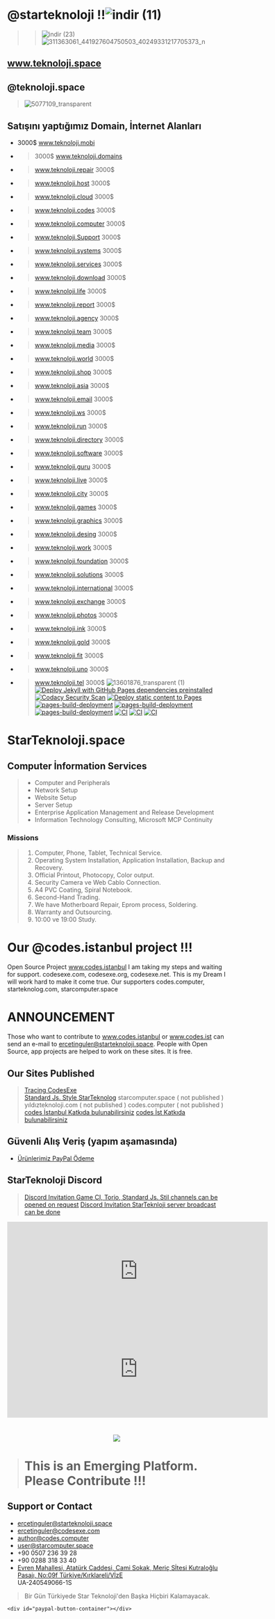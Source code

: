 # @starteknoloji  !!![indir (11)](https://user-images.githubusercontent.com/93947784/196600119-566fec5c-d710-4dcb-b5e2-7880e2d4d970.png)
>>![indir (23)](https://user-images.githubusercontent.com/93947784/196597904-0d5d30fc-6089-484a-a98a-56bdae154d05.png)![311363061_441927604750503_40249331217705373_n](https://user-images.githubusercontent.com/93947784/196638572-06d9aee1-aaac-4f76-9c90-51efaf6f3ecc.jpg) 
## www.teknoloji.space
## @teknoloji.space
>![5077109_transparent](https://user-images.githubusercontent.com/93947784/187872518-57fd90bd-6821-4e59-8dcb-6f2ecebcb906.png)
## Satışını yaptığımız Domain, İnternet Alanları
-  3000$ [ www.teknoloji.mobi ](https://www.afternic.com/forsale/teknoloji.mobi?traffic_id=GoDaddy_DLS&traffic_type=TDFS&utm_campaign=TDFS_GoDaddy_DLS&utm_medium=sn_affiliate_click&utm_source=TDFS)
- > 3000$  www.teknoloji.domains
- > www.teknoloji.repair     3000$   
- > www.teknoloji.host       3000$
- > www.teknoloji.cloud      3000$    
- > www.teknoloji.codes      3000$ 
- > www.teknoloji.computer   3000$ 
- > www.teknoloji.Support    3000$
- > www.teknoloji.systems    3000$
- > www.teknoloji.services   3000$ 
- > www.teknoloji.download   3000$
- > www.teknoloji.life       3000$  
- > www.teknoloji.report     3000$
- > www.teknoloji.agency     3000$
- > www.teknoloji.team       3000$
- > www.teknoloji.media      3000$
- > www.teknoloji.world      3000$
- > www.teknoloji.shop       3000$
- > www.teknoloji.asia       3000$
- > www.teknoloji.email      3000$
- > www.teknoloji.ws         3000$
- > www.teknoloji.run        3000$ 
- > www.teknoloji.directory  3000$
- > www.teknoloji.software   3000$ 
- > www.teknoloji.guru       3000$ 
- > www.teknoloji.live       3000$
- > www.teknoloji.city       3000$
- > www.teknoloji.games      3000$ 
- > www.teknoloji.graphics   3000$
- > www.teknoloji.desing     3000$
- > www.teknoloji.work       3000$ 
- > www.teknoloji.foundation 3000$ 
- > www.teknoloji.solutions  3000$ 
- > www.teknoloji.international 3000$
- > www.teknoloji.exchange    3000$ 
- > www.teknoloji.photos      3000$
- > www.teknoloji.ink         3000$
- > www.teknoloji.gold        3000$ 
- > www.teknoloji.fit         3000$   
- > www.teknoloji.uno         3000$
- > www.teknoloji.tel         3000$
![13601876_transparent (1)](https://user-images.githubusercontent.com/93947784/191731086-ee016750-ffd5-430f-80f5-5c126b39c97a.png)
[![Deploy Jekyll with GitHub Pages dependencies preinstalled](https://github.com/StarTeknoloji/Web-Sitesi/actions/workflows/jekyll-gh-pages.yml/badge.svg)](https://github.com/StarTeknoloji/Web-Sitesi/actions/workflows/jekyll-gh-pages.yml)
[![Codacy Security Scan](https://github.com/StarTeknoloji/Web-Sitesi/actions/workflows/codacy.yml/badge.svg)](https://github.com/StarTeknoloji/Web-Sitesi/actions/workflows/codacy.yml)
[![Deploy static content to Pages](https://github.com/StarTeknoloji/Web-Sitesi/actions/workflows/static.yml/badge.svg)](https://github.com/StarTeknoloji/Web-Sitesi/actions/workflows/static.yml)
[![pages-build-deployment](https://github.com/StarTeknoloji/Web-Sitesi/actions/workflows/pages/pages-build-deployment/badge.svg?branch=Codes-Exe-patch-5)](https://github.com/StarTeknoloji/Web-Sitesi/actions/workflows/pages/pages-build-deployment)
[![pages-build-deployment](https://github.com/StarTeknoloji/Web-Sitesi/actions/workflows/pages/pages-build-deployment/badge.svg?branch=gh-pages)](https://github.com/StarTeknoloji/Web-Sitesi/actions/workflows/pages/pages-build-deployment)
[![pages-build-deployment](https://github.com/StarTeknoloji/Web-Sitesi/actions/workflows/pages/pages-build-deployment/badge.svg)](https://github.com/StarTeknoloji/Web-Sitesi/actions/workflows/pages/pages-build-deployment)
[![CI](https://github.com/StarTeknoloji/Web-Sitesi/actions/workflows/main.yml/badge.svg)](https://github.com/StarTeknoloji/Web-Sitesi/actions/workflows/main.yml)
[![CI](https://github.com/StarTeknoloji/Web-Sitesi/actions/workflows/starteknoloji.yml/badge.svg)](https://github.com/StarTeknoloji/Web-Sitesi/actions/workflows/starteknoloji.yml)
[![CI](https://github.com/StarTeknoloji/Web-Sitesi/actions/workflows/blank.yml/badge.svg)](https://github.com/StarTeknoloji/Web-Sitesi/actions/workflows/blank.yml)

# StarTeknoloji.space
## Computer İnformation Services     
> -  Computer and Peripherals
> -  Network Setup
> -  Website Setup 
> -  Server Setup
> -  Enterprise Application Management and Release Development             
> -  Information Technology Consulting, Microsoft MCP Continuity
### Missions    
> 1. Computer, Phone, Tablet, Technical Service.
> 2. Operating System Installation, Application Installation, Backup and Recovery.
> 3. Official Printout, Photocopy, Color output. 
> 4. Security Camera ve Web Cablo  Connection.
> 5. A4 PVC Coating, Spiral Notebook.
> 6. Second-Hand Trading.
> 7. We have Motherboard Repair, Eprom process, Soldering.
> 8. Warranty and Outsourcing.
> 9. 10:00 ve 19:00 Study.

# Our @codes.istanbul project !!!
Open Source Project www.codes.istanbul I am taking my steps and waiting for support. codesexe.com, codesexe.org, codesexe.net. This is my Dream I will work hard to make it come true.
Our supporters codes.computer, starteknolog.com, starcomputer.space
# ANNOUNCEMENT
Those who want to contribute to www.codes.istanbul or www.codes.ist can send an e-mail to ercetinguler@starteknoloji.space. People with Open Source, app projects are helped to work on these sites. It is free.
               
## Our Sites Published
> [Tracing CodesExe](https://codesexe.com)        
> [Standard Js. Style StarTeknolog](https://starteknolog.com)
> starcomputer.space   ( not published )
> yıldızteknoloji.com  ( not published )
> codes.computer       ( not published )
> [codes İstanbul Katkıda bulunabilirsiniz](http://codes.istanbul)
> [codes İst Katkıda bulunabilirsiniz](http://.codes.ist)

## Güvenli Alış Veriş (yapım aşamasında)
- [Ürünlerimiz PayPal Ödeme](https://www.starteknoloji.space/PayPal)


## StarTeknoloji Discord
> [Discord Invitation Game CI, Torio, Standard Js. Stil channels can be opened on request](https://discord.gg/J2vaXFvC8d)
> [Discord Invitation StarTeknloji server broadcast can be done](https://discord.new/p24B69R7WePt)

<iframe src="https://github.com/sponsors/StarTeknoloji/card" title="Sponsor StarTeknoloji" height="225" width="600" style="border: 0;"></iframe>

<iframe src="https://github.com/sponsors/Codes-Exe/card" title="Sponsor Codes-Exe" height="225" width="600" style="border: 0;"></iframe>

<h1 align="center"><img src="https://placekitten.com/300/150"/></h1>

> # This is an Emerging Platform. Please Contribute !!!

## Support or Contact
- [ercetinguler@starteknoloji.space](https://outlook.live.com)    
- [ercetinguler@codesexe.com](https://outlook.live.com)
- [author@codes.computer](https://outlook.live.com)
- [user@starcomputer.space](httpd://outlok.live.com)
- +90 0507 236 39 28    
- +90 0288 318 33 40 
- [Evren Mahallesi, Atatürk Caddesi, Cami Sokak, Meriç Sİtesi Kutraloğlu Pasajı, No:09f Türkiye/Kırklareli/VİzE](https://www.google.com/maps/place/StarTeknoloji/@41.5715729,27.7698912,17z/data=!3m1!4b1!4m5!3m4!1s0x0:0x247289a97a83db4f!8m2!3d41.5715729!4d27.7698912)     
UA-240549066-1S
> Bir Gün Türkiyede Star Teknoloji'den Başka Hiçbiri Kalamayacak.

  
  
  <!DOCTYPE html>
<html>
  <head>
    <meta name="viewport" content="width=device-width, initial-scale=1"> <!-- Ensures optimal rendering on mobile devices. -->
  </head>

  <body>
    <script src="https://www.paypal.com/sdk/js?client-id=AYeIQzQn3fdcGPZbHquJibk373lKZlRmqnfAP1HjAYh1na7Agt-SQmcfv-_1ahWu1Qvc00UNsigi6kUT"> // Replace YOUR_CLIENT_ID with your sandbox client ID
    </script>

    <div id="paypal-button-container"></div>

  </body>
</html>

<div id="paypal-button-container"></div>
